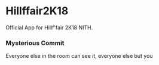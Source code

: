 # Hillffair2K18
Official App for Hillf'fair 2K18 NITH.


### Mysterious Commit

Everyone else in the room can see it, everyone else but you

